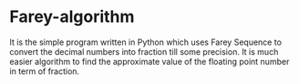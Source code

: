 # Farey-algorithm

It is the simple program written in Python which uses Farey Sequence to convert the decimal numbers into fraction till some precision.
It is much easier algorithm to find the approximate value of the floating point number in term of fraction.
